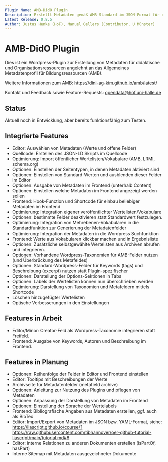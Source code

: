 ```yaml
---
Plugin Name: AMB-DidO Plugin 
Description: Erstellt Metadaten gemäß AMB-Standard im JSON-Format für didaktische und Organisationsressourcen auf beliebigen Wordpress-Seiten.
Latest Release: 0.8.5
Author: Justus Henke (HoF), Manuel Oellers (Contributor, U Münster) 
---
```

# AMB-DidO Plugin 


 
Dies ist ein Wordpress-Plugin zur Erstellung von Metadaten für didaktische und Organisationsressourcen angelehnt an das Allgemeines Metadatenprofil für Bildungsressourcen (AMB).

Weitere Informationen zum AMB: https://dini-ag-kim.github.io/amb/latest/

Kontakt und Feedback sowie Feature-Requests: opendata@hof.uni-halle.de

## Status 
Aktuell noch in Entwicklung, aber bereits funktionsfähig zum Testen.

## Integrierte Features
- Editor: Auswählen von Metadaten (Werte und offene Felder)
- Quellcode: Erstellen des JSON-LD Skripts im Quellcode
- Optimierung: Import öffentlicher Wertelisten/Vokabulare (AMB, LRMI, schema.org) 
- Optionen: Einstellen der Seitentypen, in denen Metadaten aktiviert sind
- Optionen: Einstellen von Standard-Werten und ausblenden dieser Felder im Editor
- Optionen: Ausgabe von Metadaten im Frontend (unterhalb Content)
- Optionen: Einstellen welche Metadaten im Frontend angezeigt werden sollen
- Frontend: Hook-Function und Shortcode für einbau beliebiger Metadaten im Frontend
- Optimierung: Integration eigener veröffentlichter Wertelisten/Vokabulare
- Optionen: bestimmte Felder deaktivieren statt Standardwert festzulegen.
- Optimierung: Integration von Mehrebenen-Vokabularen in die Standardfunktion zur Generierung der Metadatenfelder
- Optimierung: Integration der Metadaten in die Wordpress Suchfunktion
- Frontend: Werte aus Vokabularen klickbar machen und in Ergebnisliste
- Optionen: Zusätzliche selbstgewählte Wertelisten aus Archiven abrufen und integrieren.
- Optionen: Vorhandene Wordpress-Taxonomien für AMB-Felder nutzen (und Überbrückung des Metafeldes) 
- Optionen: Standard-Wordpress-Felder für Keywords (tags) und Beschreibung (excerpt) nutzen statt Plugin-spezifischer
- Optionen: Darstellung der Options-Sektionen in Tabs
- Optionen: Labels der Wertelisten können nun überschrieben werden
- Optimierung: Darstellung von Taxonomien und Metafeldern mittels Shortcode
- Löschen hinzugefügter Wertelisten
- Optische Verbesserungen in den Einstellungen

## Features in Arbeit
- Editor/Minor: Creator-Feld als Wordpress-Taxonomie integrieren statt Freifeld.
- Frontend: Ausgabe von Keywords, Autoren und Beschreibung im Frontend.

## Features in Planung
- Optionen: Reihenfolge der Felder in Editor und Frontend einstellen
- Editor: Tooltips mit Beschreibungen der Werte
- Archivseite für Metadatenfelder (metafield archive)
- Optionen: Anleitung zur Nutzung des Plugins und pflegen von Metadaten 
- Optionen: Anpassung der Darstellung von Metadaten im Frontend
- Optionen: Einstellung der Sprache der Wertelabels
- Frontend: Bibliografische Angaben aus Metadaten erstellen, ggf. auch als BibTex
- Editor: Import/Export von Metadaten im JSON bzw. YAML-Format, siehe: https://liascript.github.io/course/?https://raw.githubusercontent.com/tibhannover/oer-github-tutorial-liascript/main/tutorial.md#8
- Editor: interne Relationen zu anderen Dokumenten erstellen (isPartOf, hasPart)
- Interne Sitemap mit Metadaten ausgezeichneter Dokumente

